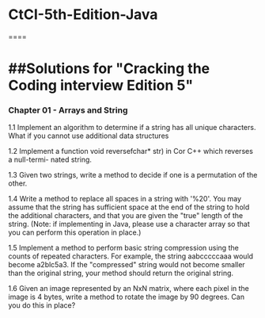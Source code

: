 # CtCI-5th-Edition-Java
====


##Solutions for "Cracking the Coding interview Edition 5"
=======

### Chapter 01 -  Arrays and String

1.1 Implement an algorithm to determine if a string has all unique characters. What if
you cannot use additional data structures

1.2 Implement a function void reversefchar* str) in Cor C++ which reverses a null-termi-
nated string.

1.3 Given two strings, write a method to decide if one is a permutation of the other.

1.4 Write a method to replace all spaces in a string with '%20'. You may assume that the
string has sufficient space at the end of the string to hold the additional characters,
and that you are given the "true" length of the string. (Note: if implementing in Java,
please use a character array so that you can perform this operation in place.)

1.5 Implement a method to perform basic string compression using the counts of
repeated characters. For example, the string aabcccccaaa would become
a2blc5a3. If the "compressed" string would not become smaller than the original
string, your method should return the original string.

1.6 Given an image represented by an NxN matrix, where each pixel in the image is 4
bytes, write a method to rotate the image by 90 degrees. Can you do this in place?





